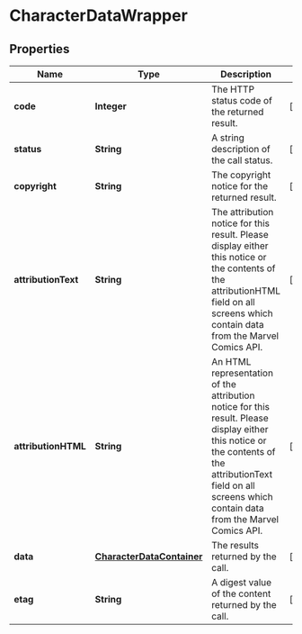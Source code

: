 
# CharacterDataWrapper

## Properties
Name | Type | Description | Notes
------------ | ------------- | ------------- | -------------
**code** | **Integer** | The HTTP status code of the returned result. |  [optional]
**status** | **String** | A string description of the call status. |  [optional]
**copyright** | **String** | The copyright notice for the returned result. |  [optional]
**attributionText** | **String** | The attribution notice for this result.  Please display either this notice or the contents of the attributionHTML field on all screens which contain data from the Marvel Comics API. |  [optional]
**attributionHTML** | **String** | An HTML representation of the attribution notice for this result.  Please display either this notice or the contents of the attributionText field on all screens which contain data from the Marvel Comics API. |  [optional]
**data** | [**CharacterDataContainer**](CharacterDataContainer.md) | The results returned by the call. |  [optional]
**etag** | **String** | A digest value of the content returned by the call. |  [optional]



